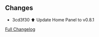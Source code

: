 ## Changes

- 3cd3f30 :arrow_up: Update Home Panel to v0.8.1 

[Full Changelog][changelog]

[changelog]: https://github.com/hassio-addons/addon-home-panel/compare/v0.3.0...v0.3.1
